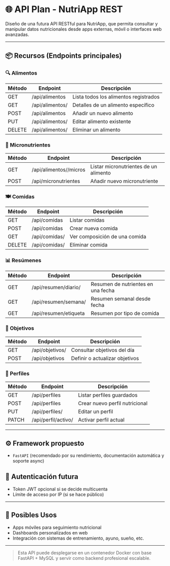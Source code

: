 # 🌐 API Plan - NutriApp REST

Diseño de una futura API RESTful para NutriApp, que permita consultar y manipular datos nutricionales desde apps externas, móvil o interfaces web avanzadas.

---

## 📦 Recursos (Endpoints principales)

### 🔍 Alimentos
| Método | Endpoint | Descripción |
|--------|----------|-------------|
| GET    | /api/alimentos         | Lista todos los alimentos registrados |
| GET    | /api/alimentos/<id>    | Detalles de un alimento específico |
| POST   | /api/alimentos         | Añadir un nuevo alimento |
| PUT    | /api/alimentos/<id>    | Editar alimento existente |
| DELETE | /api/alimentos/<id>    | Eliminar un alimento |

### 🧪 Micronutrientes
| Método | Endpoint | Descripción |
|--------|----------|-------------|
| GET    | /api/alimentos/<id>/micros | Listar micronutrientes de un alimento |
| POST   | /api/micronutrientes        | Añadir nuevo micronutriente |

### 🍽️ Comidas
| Método | Endpoint | Descripción |
|--------|----------|-------------|
| GET    | /api/comidas         | Listar comidas |
| POST   | /api/comidas         | Crear nueva comida |
| GET    | /api/comidas/<id>    | Ver composición de una comida |
| DELETE | /api/comidas/<id>    | Eliminar comida |

### 📊 Resúmenes
| Método | Endpoint | Descripción |
|--------|----------|-------------|
| GET    | /api/resumen/diario/<fecha>  | Resumen de nutrientes en una fecha |
| GET    | /api/resumen/semana/<yyyy-mm-dd> | Resumen semanal desde fecha |
| GET    | /api/resumen/etiqueta        | Resumen por tipo de comida |

### 🎯 Objetivos
| Método | Endpoint | Descripción |
|--------|----------|-------------|
| GET    | /api/objetivos/<fecha>  | Consultar objetivos del día |
| POST   | /api/objetivos          | Definir o actualizar objetivos |

### 👤 Perfiles
| Método | Endpoint | Descripción |
|--------|----------|-------------|
| GET    | /api/perfiles              | Listar perfiles guardados |
| POST   | /api/perfiles              | Crear nuevo perfil nutricional |
| PUT    | /api/perfiles/<id>        | Editar un perfil |
| PATCH  | /api/perfil/activo/<id>   | Activar perfil actual |

---

## ⚙️ Framework propuesto

- `FastAPI` (recomendado por su rendimiento, documentación automática y soporte async)

## 🔐 Autenticación futura

- Token JWT opcional si se decide multicuenta
- Límite de acceso por IP (si se hace público)

---

## 🚀 Posibles Usos

- Apps móviles para seguimiento nutricional
- Dashboards personalizados en web
- Integración con sistemas de entrenamiento, ayuno, sueño, etc.

---

> Esta API puede desplegarse en un contenedor Docker con base FastAPI + MySQL y servir como backend profesional escalable.

